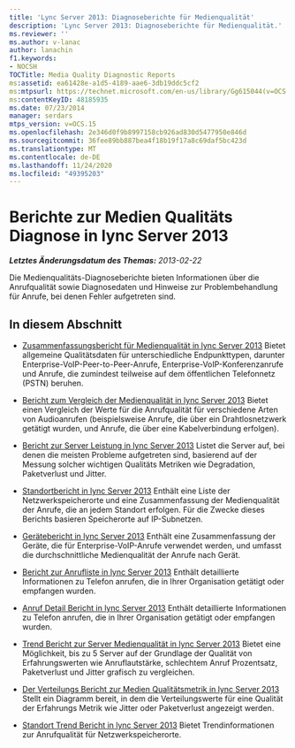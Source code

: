 ```yaml
---
title: 'Lync Server 2013: Diagnoseberichte für Medienqualität'
description: 'Lync Server 2013: Diagnoseberichte für Medienqualität.'
ms.reviewer: ''
ms.author: v-lanac
author: lanachin
f1.keywords:
- NOCSH
TOCTitle: Media Quality Diagnostic Reports
ms:assetid: ea61428e-a1d5-4189-aae6-3db19ddc5cf2
ms:mtpsurl: https://technet.microsoft.com/en-us/library/Gg615044(v=OCS.15)
ms:contentKeyID: 48185935
ms.date: 07/23/2014
manager: serdars
mtps_version: v=OCS.15
ms.openlocfilehash: 2e346d0f9b8997158cb926ad830d5477950e846d
ms.sourcegitcommit: 36fee89bb887bea4f18b19f17a8c69daf5bc423d
ms.translationtype: MT
ms.contentlocale: de-DE
ms.lasthandoff: 11/24/2020
ms.locfileid: "49395203"
---
```

# <a name="media-quality-diagnostic-reports-in-lync-server-2013"></a>Berichte zur Medien Qualitäts Diagnose in lync Server 2013

<div data-xmlns="http://www.w3.org/1999/xhtml">

<div class="topic" data-xmlns="http://www.w3.org/1999/xhtml" data-msxsl="urn:schemas-microsoft-com:xslt" data-cs="https://msdn.microsoft.com/">

<div data-asp="https://msdn2.microsoft.com/asp">



</div>

<div id="mainSection">

<div id="mainBody">

<span> </span>

_**Letztes Änderungsdatum des Themas:** 2013-02-22_

Die Medienqualitäts-Diagnoseberichte bieten Informationen über die Anrufqualität sowie Diagnosedaten und Hinweise zur Problembehandlung für Anrufe, bei denen Fehler aufgetreten sind.

<div>

## <a name="in-this-section"></a>In diesem Abschnitt

  - [Zusammenfassungsbericht für Medienqualität in lync Server 2013](lync-server-2013-media-quality-summary-report.md)   Bietet allgemeine Qualitätsdaten für unterschiedliche Endpunkttypen, darunter Enterprise-VoIP-Peer-to-Peer-Anrufe, Enterprise-VoIP-Konferenzanrufe und Anrufe, die zumindest teilweise auf dem öffentlichen Telefonnetz (PSTN) beruhen.

  - [Bericht zum Vergleich der Medienqualität in lync Server 2013](lync-server-2013-media-quality-comparison-report.md)   Bietet einen Vergleich der Werte für die Anrufqualität für verschiedene Arten von Audioanrufen (beispielsweise Anrufe, die über ein Drahtlosnetzwerk getätigt wurden, und Anrufe, die über eine Kabelverbindung erfolgen).

  - [Bericht zur Server Leistung in lync Server 2013](lync-server-2013-server-performance-report.md)   Listet die Server auf, bei denen die meisten Probleme aufgetreten sind, basierend auf der Messung solcher wichtigen Qualitäts Metriken wie Degradation, Paketverlust und Jitter.

  - [Standortbericht in lync Server 2013](lync-server-2013-location-report.md)   Enthält eine Liste der Netzwerkspeicherorte und eine Zusammenfassung der Medienqualität der Anrufe, die an jedem Standort erfolgen. Für die Zwecke dieses Berichts basieren Speicherorte auf IP-Subnetzen.

  - [Gerätebericht in lync Server 2013](lync-server-2013-device-report.md)   Enthält eine Zusammenfassung der Geräte, die für Enterprise-VoIP-Anrufe verwendet werden, und umfasst die durchschnittliche Medienqualität der Anrufe nach Gerät.

  - [Bericht zur Anrufliste in lync Server 2013](lync-server-2013-call-list-report.md)   Enthält detaillierte Informationen zu Telefon anrufen, die in Ihrer Organisation getätigt oder empfangen wurden.

  - [Anruf Detail Bericht in lync Server 2013](lync-server-2013-call-detail-report.md)   Enthält detaillierte Informationen zu Telefon anrufen, die in Ihrer Organisation getätigt oder empfangen wurden.

  - [Trend Bericht zur Server Medienqualität in lync Server 2013](lync-server-2013-server-media-quality-trend-report.md)   Bietet eine Möglichkeit, bis zu 5 Server auf der Grundlage der Qualität von Erfahrungswerten wie Anruflautstärke, schlechtem Anruf Prozentsatz, Paketverlust und Jitter grafisch zu vergleichen.

  - [Der Verteilungs Bericht zur Medien Qualitätsmetrik in lync Server 2013](lync-server-2013-media-quality-metrics-distribution-report.md)   Stellt ein Diagramm bereit, in dem die Verteilungswerte für eine Qualität der Erfahrungs Metrik wie Jitter oder Paketverlust angezeigt werden.

  - [Standort Trend Bericht in lync Server 2013](lync-server-2013-location-trend-report.md)   Bietet Trendinformationen zur Anrufqualität für Netzwerkspeicherorte.

</div>

</div>

<span> </span>

</div>

</div>

</div>

